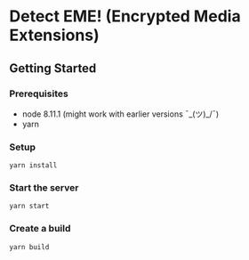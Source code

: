 # Detect EME! (Encrypted Media Extensions)

## Getting Started

### Prerequisites
- node 8.11.1 (might work with earlier versions ¯\_(ツ)_/¯)
- yarn

### Setup
```
yarn install
```

### Start the server
```
yarn start
```

### Create a build
```
yarn build
```